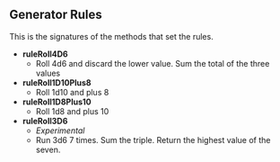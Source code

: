 ## Generator Rules

This is the signatures of the methods that set the rules.

* **ruleRoll4D6**
  * Roll 4d6 and discard the lower value. Sum the total of the three values
* **ruleRoll1D10Plus8**
  * Roll 1d10 and plus 8
* **ruleRoll1D8Plus10**
  * Roll 1d8 and plus 10
* **ruleRoll3D6**
  * *Experimental*
  * Run 3d6 7 times. Sum the triple. Return the highest value of the seven.
